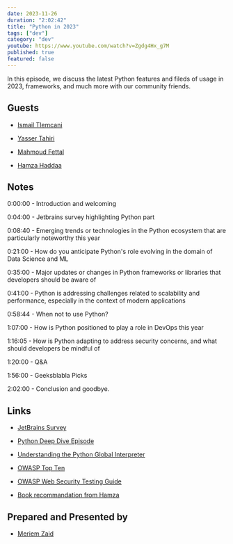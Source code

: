 ```yaml
---
date: 2023-11-26
duration: "2:02:42"
title: "Python in 2023"
tags: ["dev"]
category: "dev"
youtube: https://www.youtube.com/watch?v=Zgdg4Hx_g7M
published: true
featured: false
---
```


In this episode, we discuss the latest Python features and fileds of usage in 2023, frameworks, and much more with our community friends.

## Guests

- [Ismail Tlemcani](https://www.linkedin.com/in/ismailtlemcani)

- [Yasser Tahiri](https://www.yezz.me/)

- [Mahmoud Fettal](https://twitter.com/mahmoudfettal)

- [Hamza Haddaa](https://twitter.com/HamzaHaddaa)

## Notes

0:00:00 - Introduction and welcoming

0:04:00 - Jetbrains survey highlighting Python part

0:08:40 - Emerging trends or technologies in the Python ecosystem that are particularly noteworthy this year

0:21:00 - How do you anticipate Python's role evolving in the domain of Data Science and ML

0:35:00 - Major updates or changes in Python frameworks or libraries that developers should be aware of

0:41:00 - Python is addressing challenges related to scalability and performance, especially in the context of modern applications

0:58:44 - When not to use Python?

1:07:00 - How is Python positioned to play a role in DevOps this year

1:16:05 - How is Python adapting to address security concerns, and what should developers be mindful of

1:20:00 - Q&A

1:56:00 - Geeksblabla Picks

2:02:00 - Conclusion and goodbye.

## Links

- [JetBrains Survey](https://www.jetbrains.com/lp/devecosystem-2022/python/)

- [Python Deep Dive Episode](https://geeksblabla.community/blablas/python-deep-dive)

- [Understanding the Python Global Interpreter](https://elmkarami.com/blog/understanding_the_gil/)

- [OWASP Top Ten](https://owasp.org/www-project-top-ten/)

- [OWASP Web Security Testing Guide](https://owasp.org/www-project-web-security-testing-guide)

- [Book recommandation from Hamza](noor-book.com/hok5sf)

## Prepared and Presented by

- [Meriem Zaid](https://twitter.com/_iMeriem)
